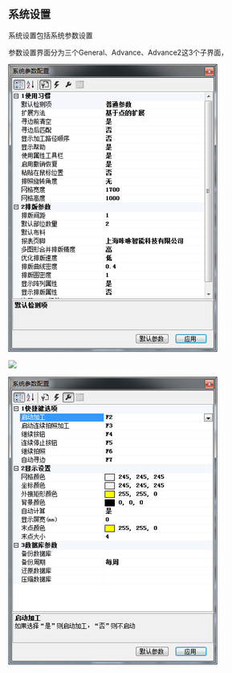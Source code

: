 ## 系统设置

系统设置包括系统参数设置

参数设置界面分为三个General、Advance、Advance2这3个子界面，

![](/assets/系统参数设置1.png)



![](/assets/系统参数设置21.png)







![](/assets/系统参数设置3.png)

